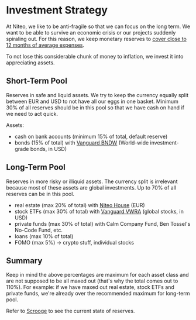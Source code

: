 # Investment Strategy

At Niteo, we like to be anti-fragile so that we can focus on the long term. We want to be able to survive an economic crisis or our projects suddenly spiraling out. For this reason, we keep monetary reserves to [cover close to 12 months of average expenses](/5_People/profit-sharing.md).	 
 
To not lose this considerable chunk of money to inflation, we invest it into appreciating assets.

## Short-Term Pool

Reserves in safe and liquid assets. We try to keep the currency equally split between EUR and USD to not have all our eggs in one basket. Minimum 30% of all reserves should be in this pool so that we have cash on hand if we need to act quick.

Assets:
- cash on bank accounts (minimum 15% of total, default reserve)
- bonds (15% of total) with [Vanguard BNDW](https://investor.vanguard.com/etf/profile/overview/bndw) (World-wide investment-grade bonds, in USD)


## Long-Term Pool

Reserves in more risky or illiquid assets. The currency split is irrelevant because most of these assets are global investments. Up to 70% of all reserves can be in this pool.

- real estate (max 20% of total) with [Niteo House](https://house.niteo.co) (EUR)
- stock ETFs (max 30% of total) with [Vanguard VWRA](https://www.vanguardinvestments.dk/portal/instl/dk/en/product.html#/fundDetail/etf/portId=9679/assetCode=equity/?overview) (global stocks, in USD)
- private funds (max 30% of total) with Calm Company Fund, Ben Tossel's No-Code Fund, etc.
- loans (max 10% of total)
- FOMO (max 5%) -> crypto stuff, individual stocks


## Summary

Keep in mind the above percentages are maximum for each asset class and are not supposed to be all maxed out (that's why the total comes out to 110%). For example: if we have maxed out real estate, stock ETFs and private funds, we're already over the recommended maximum for long-term pool.

Refer to [Scrooge](https://scrooge.niteo.co) to see the current state of reserves.

